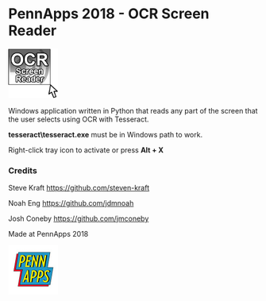 # PennApps 2018 - OCR Screen Reader

<img src="logo.png" width="100">

Windows application written in Python that reads any part of the screen that the user selects using OCR with Tesseract.

**tesseract\tesseract.exe** must be in Windows path to work.

Right-click tray icon to activate or press **Alt + X**

### Credits

Steve Kraft https://github.com/steven-kraft

Noah Eng https://github.com/jdmnoah

Josh Coneby https://github.com/jmconeby

Made at PennApps 2018

![](pennapps.jpg)
